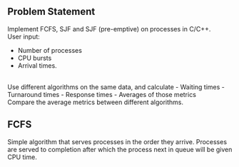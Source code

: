 ## Problem Statement

Implement FCFS, SJF and SJF (pre-emptive) on processes in C/C++.<br/>
User input:<br/> 
- Number of processes
- CPU bursts
- Arrival times.
<br/>
Use different algorithms on the same data, and calculate
- Waiting times
- Turnaround times
- Response times
- Averages of those metrics
<br/>
Compare the average metrics between different algorithms.

## FCFS

Simple algorithm that serves processes in the order they arrive.
Processes are served to completion after which the process next in queue will be given CPU time.
